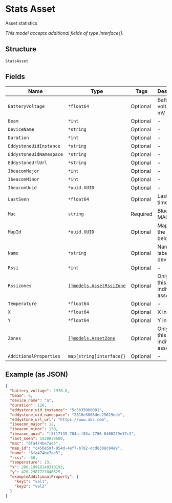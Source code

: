 
# Stats Asset

Asset statistics

*This model accepts additional fields of type interface{}.*

## Structure

`StatsAsset`

## Fields

| Name | Type | Tags | Description |
|  --- | --- | --- | --- |
| `BatteryVoltage` | `*float64` | Optional | Battery voltage, in mV |
| `Beam` | `*int` | Optional | - |
| `DeviceName` | `*string` | Optional | - |
| `Duration` | `*int` | Optional | - |
| `EddystoneUidInstance` | `*string` | Optional | - |
| `EddystoneUidNamespace` | `*string` | Optional | - |
| `EddystoneUrlUrl` | `*string` | Optional | - |
| `IbeaconMajor` | `*int` | Optional | - |
| `IbeaconMinor` | `*int` | Optional | - |
| `IbeaconUuid` | `*uuid.UUID` | Optional | - |
| `LastSeen` | `*float64` | Optional | Last seen timestamp |
| `Mac` | `string` | Required | Bluetooth MAC |
| `MapId` | `*uuid.UUID` | Optional | Map where the device belongs to |
| `Name` | `*string` | Optional | Name / label of the device |
| `Rssi` | `*int` | Optional | - |
| `Rssizones` | [`[]models.AssetRssiZone`](../../doc/models/asset-rssi-zone.md) | Optional | Only send this for individual asset stat |
| `Temperature` | `*float64` | Optional | - |
| `X` | `*float64` | Optional | X in pixel |
| `Y` | `*float64` | Optional | Y in pixel |
| `Zones` | [`[]models.AssetZone`](../../doc/models/asset-zone.md) | Optional | Only send this for individual asset stat |
| `AdditionalProperties` | `map[string]interface{}` | Optional | - |

## Example (as JSON)

```json
{
  "battery_voltage": 2970.0,
  "beam": 6,
  "device_name": "a",
  "duration": 120,
  "eddystone_uid_instance": "5c5b35000001",
  "eddystone_uid_namespace": "2818e3868dec25629ede",
  "eddystone_url_url": "https://www.abc.com",
  "ibeacon_major": 12,
  "ibeacon_minor": 138,
  "ibeacon_uuid": "f3f17139-704a-f03a-2786-0400279e37c3",
  "last_seen": 1428939600,
  "mac": "6fa474be7ae5",
  "map_id": "c45be59f-854d-4ef7-b782-dcd6309c84a9",
  "name": "6fa474be7ae5",
  "rssi": -60,
  "temperature": 23,
  "x": 280.19918140310193,
  "y": 420.2987721046529,
  "exampleAdditionalProperty": {
    "key1": "val1",
    "key2": "val2"
  }
}
```


